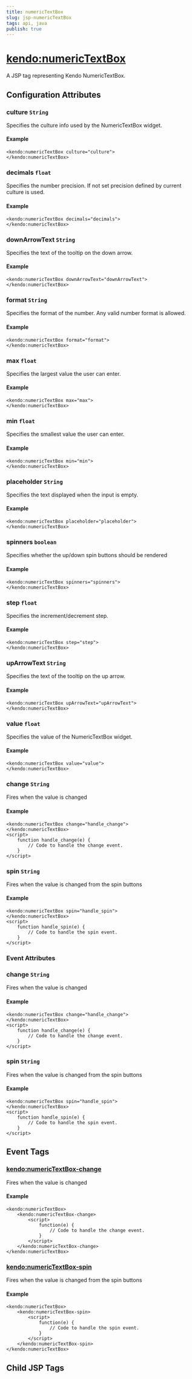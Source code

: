```yaml
---
title: numericTextBox
slug: jsp-numericTextBox
tags: api, java
publish: true
---
```


# <kendo:numericTextBox>
A JSP tag representing Kendo NumericTextBox.


## Configuration Attributes


### culture `String`

Specifies the culture info used by the NumericTextBox widget.

#### Example
    <kendo:numericTextBox culture="culture">
    </kendo:numericTextBox>



### decimals `float`

Specifies the number precision. If not set precision defined by current culture is used.

#### Example
    <kendo:numericTextBox decimals="decimals">
    </kendo:numericTextBox>



### downArrowText `String`

Specifies the text of the tooltip on the down arrow.

#### Example
    <kendo:numericTextBox downArrowText="downArrowText">
    </kendo:numericTextBox>



### format `String`

Specifies the format of the number. Any valid number format is allowed.

#### Example
    <kendo:numericTextBox format="format">
    </kendo:numericTextBox>



### max `float`

Specifies the largest value the user can enter.

#### Example
    <kendo:numericTextBox max="max">
    </kendo:numericTextBox>



### min `float`

Specifies the smallest value the user can enter.

#### Example
    <kendo:numericTextBox min="min">
    </kendo:numericTextBox>



### placeholder `String`

Specifies the text displayed when the input is empty.

#### Example
    <kendo:numericTextBox placeholder="placeholder">
    </kendo:numericTextBox>



### spinners `boolean`

Specifies whether the up/down spin buttons should be rendered

#### Example
    <kendo:numericTextBox spinners="spinners">
    </kendo:numericTextBox>



### step `float`

Specifies the increment/decrement step.

#### Example
    <kendo:numericTextBox step="step">
    </kendo:numericTextBox>



### upArrowText `String`

Specifies the text of the tooltip on the up arrow.

#### Example
    <kendo:numericTextBox upArrowText="upArrowText">
    </kendo:numericTextBox>



### value `float`

Specifies the value of the NumericTextBox widget.

#### Example
    <kendo:numericTextBox value="value">
    </kendo:numericTextBox>



### change `String`

Fires when the value is changed

#### Example
    <kendo:numericTextBox change="handle_change">
    </kendo:numericTextBox>
    <script>
        function handle_change(e) {
            // Code to handle the change event.
        }
    </script>



### spin `String`

Fires when the value is changed from the spin buttons

#### Example
    <kendo:numericTextBox spin="handle_spin">
    </kendo:numericTextBox>
    <script>
        function handle_spin(e) {
            // Code to handle the spin event.
        }
    </script>



### Event Attributes


### change `String`

Fires when the value is changed

#### Example
    <kendo:numericTextBox change="handle_change">
    </kendo:numericTextBox>
    <script>
        function handle_change(e) {
            // Code to handle the change event.
        }
    </script>



### spin `String`

Fires when the value is changed from the spin buttons

#### Example
    <kendo:numericTextBox spin="handle_spin">
    </kendo:numericTextBox>
    <script>
        function handle_spin(e) {
            // Code to handle the spin event.
        }
    </script>


## Event Tags


### <kendo:numericTextBox-change>

Fires when the value is changed

#### Example
    <kendo:numericTextBox>
        <kendo:numericTextBox-change>
            <script>
                function(e) {
                    // Code to handle the change event.
                }
            </script>
        </kendo:numericTextBox-change>
    </kendo:numericTextBox>

 

### <kendo:numericTextBox-spin>

Fires when the value is changed from the spin buttons

#### Example
    <kendo:numericTextBox>
        <kendo:numericTextBox-spin>
            <script>
                function(e) {
                    // Code to handle the spin event.
                }
            </script>
        </kendo:numericTextBox-spin>
    </kendo:numericTextBox>

 

## Child JSP Tags
  
